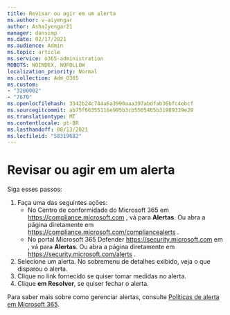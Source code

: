 ```yaml
---
title: Revisar ou agir em um alerta
ms.author: v-aiyengar
author: AshaIyengar21
manager: dansimp
ms.date: 02/17/2021
ms.audience: Admin
ms.topic: article
ms.service: o365-administration
ROBOTS: NOINDEX, NOFOLLOW
localization_priority: Normal
ms.collection: Adm_O365
ms.custom:
- "3200002"
- "7670"
ms.openlocfilehash: 3342b24c744a6a3990aaa397abdfab36bfc4ebcf
ms.sourcegitcommit: ab75f66355116e995b3cb5505465b31989339e28
ms.translationtype: MT
ms.contentlocale: pt-BR
ms.lasthandoff: 08/13/2021
ms.locfileid: "58319682"
---
```

# <a name="review-or-act-on-an-alert"></a>Revisar ou agir em um alerta

Siga esses passos:

1. Faça uma das seguintes ações:
   - No Centro de conformidade do Microsoft 365 em <https://compliance.microsoft.com> , vá para **Alertas**. Ou abra a página diretamente em <https://compliance.microsoft.com/compliancealerts> .
   - No portal Microsoft 365 Defender <https://security.microsoft.com> em , vá para **Alertas**. Ou abra a página diretamente em <https://security.microsoft.com/alerts> .
2. Selecione um alerta. No sobremenu de detalhes exibido, veja o que disparou o alerta.
3. Clique no link fornecido se quiser tomar medidas no alerta.
4. Clique **em Resolver**, se quiser fechar o alerta.

Para saber mais sobre como gerenciar alertas, consulte [Políticas de alerta em Microsoft 365](https://docs.microsoft.com/microsoft-365/compliance/alert-policies).
